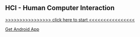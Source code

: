 ## HCI - Human Computer Interaction


[>>>>>>>>>>>>>>>> click here to start <<<<<<<<<<<<<<<<](
https://romansko.github.io/HCI/)




[Get Android App](https://play.google.com/store/apps/details?id=com.rkcodesolution.hci)
